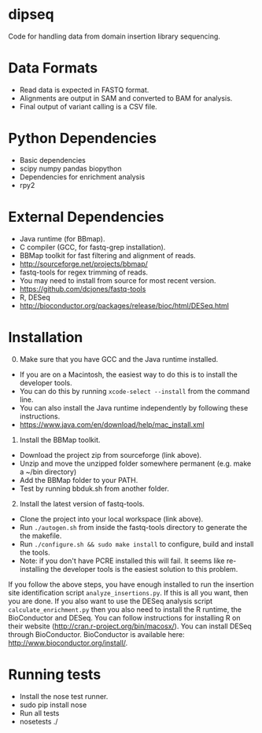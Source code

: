 dipseq
======

Code for handling data from domain insertion library sequencing.

# Data Formats
* Read data is expected in FASTQ format.
* Alignments are output in SAM and converted to BAM for analysis.
* Final output of variant calling is a CSV file.

# Python Dependencies
* Basic dependencies
 * scipy numpy pandas biopython
* Dependencies for enrichment analysis
 * rpy2

# External Dependencies
* Java runtime (for BBmap).
* C compiler (GCC, for fastq-grep installation).
* BBMap toolkit for fast filtering and alignment of reads. 
 * http://sourceforge.net/projects/bbmap/
* fastq-tools for regex trimming of reads.
 * You may need to install from source for most recent version.
 * https://github.com/dcjones/fastq-tools
* R, DESeq
 * http://bioconductor.org/packages/release/bioc/html/DESeq.html

# Installation
0. Make sure that you have GCC and the Java runtime installed.
 * If you are on a Macintosh, the easiest way to do this is to install the developer tools.
  * You can do this by running `xcode-select --install` from the command line.
 * You can also install the Java runtime independently by following these instructions.
  * https://www.java.com/en/download/help/mac_install.xml
1. Install the BBMap toolkit. 
 * Download the project zip from sourceforge (link above).
 * Unzip and move the unzipped folder somewhere permanent (e.g. make a ~/bin directory)
 * Add the BBMap folder to your PATH.
 * Test by running bbduk.sh from another folder.
2. Install the latest version of fastq-tools.
 * Clone the project into your local workspace (link above).  
 * Run `./autogen.sh` from inside the fastq-tools directory to generate the the makefile.
 * Run `./configure.sh && sudo make install` to configure, build and install the tools.
 * Note: if you don't have PCRE installed this will fail. It seems like re-installing the developer tools is the easiest solution to this problem.

If you follow the above steps, you have enough installed to run the insertion site identification script `analyze_insertions.py`. If this is all you want, then you are done. If you also want to use the DESeq analysis script `calculate_enrichment.py` then you also need to install the R runtime, the BioConductor and DESeq. You can follow instructions for installing R on their website (http://cran.r-project.org/bin/macosx/). You can install DESeq through BioConductor. BioConductor is available here: http://www.bioconductor.org/install/.  

# Running tests
* Install the nose test runner. 
 * sudo pip install nose
* Run all tests
 * nosetests ./
